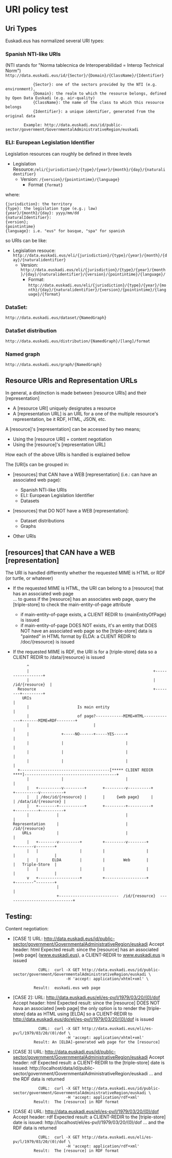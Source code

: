URI policy test
==================================================================

## Uri Types
Euskadi.eus has normalized several URI types:
### Spanish NTI-like URIs
(NTI stands for "Norma tablecnica de Interoperabilidad = Interop Technical Norm")  
`http://data.euskadi.eus/id/{Sector}/{Domain}/{ClassName}/{Identifier}`

	  			{Sector}: one of the sectors provided by the NTI (e.g. environment),
	  			{Domain}: the realm to which the resource belongs, defined by Open Data Euskadi (e.g. air-quality)
	  			{ClassName}: the name of the class to which this resource belongs
	  			{Identifier}: a unique identifier, generated from the original data

	  		Example: http://data.euskadi.eus/id/public-sector/government/GovernmentalAdministrativeRegion/euskadi

### ELI: European Legislation Identifier   
Legislation resources can roughly be defined in three levels
  - Legislation Resource:`/eli/{jurisdiction}/{type}/{year}/{month}/{day}/{naturalidentifier}`
	- Version: `/{version}/{pointintime}/{language}`
		- Format `{format}`

where:

	{jurisdiction}: the territory
	{type}: the legislation type (e.g.; law)
	{year}/{month}/{day}: yyyy/mm/dd
	{naturalIdentifier}:
	{version};
	{pointintime}
	{language}: i.e. "eus" for basque, "spa" for spanish

so URIs can be like:
- Legislation resouce: `http://data.euskadi.eus/eli/{jurisdiction}/{type}/{year}/{month}/{day}/{naturalidentifier}`
  - Version: `http://data.euskadi.eus/eli/{jurisdiction}/{type}/{year}/{month}/{day}/{naturalidentifier}/{version}/{pointintime}/{language}/`
    - Format: `http://data.euskadi.eus/eli/{jurisdiction}/{type}/{year}/{month}/{day}/{naturalidentifier}/{version}/{pointintime}/{language}/{format}`

### DataSet:
	http://data.euskadi.eus/dataset/{NamedGraph}

### DataSet distribution
	http://data.euskadi.eus/distribution/{NamedGraph}/[lang]/format

### Named graph
	http://data.euskadi.eus/graph/{NamedGraph}


## Resource URIs and Representation URLs			

In general, a distinction is made between [resource URIs] and their [representation]
- A [resource URI] uniquely designates a resource
- A [representation URL] is an URL for a one of the multiple resource's representation, be it RDF, HTML, JSON, etc.

A [resource]'s [representation] can be accessed by two means;
- Using the [resource URI] + content negotiation
- Using the [resource]'s [representation URL]

How each of the above URIs is handled is explained bellow

The [URI]s can be grouped in:
- [resources] that CAN have a WEB [representation] (i.e.: can have an associated web page):
  - Spanish NTI-like URIs
  - ELI: European Legislation Identifier
  - Datasets

- [resources] that DO NOT have a WEB [representation]:
  - Dataset distributions
  - Graphs

- Other URIs

[resources] that CAN have a WEB [representation]
------------------------------------------------
The URI is handled differently whether the requested MIME is HTML or RDF (or turtle, or whatever)
- If the requested MIME is HTML, the URI can belong to a [resource] that has an associated web page   
... to guess if the [resource] has an associates web page, query the [triple-store] to check the main-entity-of-page attribute
   - if main-entity-of-page exists, a CLIENT REDIR to {mainEntityOfPage} is issued
   - if main-entity-of-page DOES NOT exists, it's an entity that DOES NOT have an associated web page so the [triple-store] data is "painted" in HTML format by ELDA: a CLIENT REDIR to /doc/{resource} is issued

- If the requested MIME is RDF, the URI is for a [triple-store] data so a CLIENT REDIR to /data/{resource} is issued

            ^
            |                                                      +------------------+
            |                                                      |  /id/{resource}  |
        Resource                                                   +--------+---------+
          URIs                                                              |
            |                     Is main entity                            |
            |                     of page?------------MIME=HTML-------------+-------MIME=RDF--------+
            |                            |                                                          |
            |              +-----NO------+-----YES-----+                                            |
            |              |                           |                                            |
            |              |                           |                                            |
            |              |                           |                                            |
        +---------------------------------------[***** CLIENT REDIR ****]----------------------------------------+
            |              |                           |                                           |
            |   +----------v---------+       +---------v----------+                     +----------v----------+
            |   | /doc/id/{resource} |       |     {web page}     |                     | /data/id/{resource} |
            |   +--------+-----------+       +---------+----------+                     +----------+----------+
            |            |                             |                                           |
      Representation     |                             |                                      /id/{resource}    
          URLs           |                             |                                           |
            |   +--------v---------+         +---------v--------+                         +--------v--------+
            |   |                  |         |                  |                         |                 |
            |   |      ELDA        |         |        Web       |                         |   Triple-Store  |
            |   |                  |         |                  |                         |                 |
            v   +------------------+         +------------------+                         +--------^--------+
                         |                                                                         |
                         +--------------------------  /id/{resource}  -----------------------------+

## Testing:
Content negotiation:
* [CASE 1]
				  URL: http://data.euskadi.eus/id/public-sector/government/GovernmentalAdministrativeRegion/euskadi
		Accept header: html
	  Expected result: since the [resource] has an associated [web page] (www.euskadi.eus), a CLIENT-REDIR
	  				   to www.euskadi.eus is issued

	  			 CURL: 	curl -X GET http://data.euskadi.eus/id/public-sector/government/GovernmentalAdministrativeRegion/euskadi \
  							 -H 'accept: application/xhtml+xml' \

			   Result: 	euskadi.eus web page
* [CASE 2]:
				  URL: http://data.euskadi.eus/eli/es-pv/l/1979/03/20/(0)/dof
		Accept header: html
	  Expected result: since the [resource] DOES NOT hava an associated [web page] the only option is to render
	  				   the [triple-store] data as HTML using [ELDA] so a CLIENT-REDIR to
	  				   http://data.euskadi.eus/do/eli/es-pv/l/1979/03/20/(0)/dof is issued

				 CURL: 	curl -X GET http://data.euskadi.eus/eli/es-pv/l/1979/03/20/(0)/dof \
  						     -H 'accept: application/xhtml+xml'
			   Result: An [ELDA]-generated web page for the [resource]

* [CASE 3]
				  URL: http://data.euskadi.eus/id/public-sector/government/GovernmentalAdministrativeRegion/euskadi
		Accept header: rdf
	  Expected result: a CLIENT-REDIR to the [triple-store] date is issued: http://localhost/data/id/public-sector/government/GovernmentalAdministrativeRegion/euskadi
	  				   ... and the RDF data is returned

				 CURL: 	curl -X GET http://data.euskadi.eus/id/public-sector/government/GovernmentalAdministrativeRegion/euskadi \
  							 -H 'accept: application/rdf+xml'
			   Result: 	The [resource] in RDF format
* [CASE 4]
				URL: http://data.euskadi.eus/eli/es-pv/l/1979/03/20/(0)/dof
		Accept header: rdf
	  Expected result: a CLIENT-REDIR to the [triple-store] date is issued: http://localhost/eli/es-pv/l/1979/03/20/(0)/dof
	  				   ... and the RDF data is returned

				 CURL: 	curl -X GET http://data.euskadi.eus/eli/es-pv/l/1979/03/20/(0)/dof \
  							 -H 'accept: application/rdf+xml'
			   Result: 	The [resource] in RDF format
